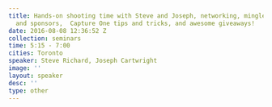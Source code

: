 ```yaml
---
title: Hands-on shooting time with Steve and Joseph, networking, mingle with speakers
  and sponsors,  Capture One tips and tricks, and awesome giveaways!
date: 2016-08-08 12:36:52 Z
collection: seminars
time: 5:15 - 7:00
cities: Toronto
speaker: Steve Richard, Joseph Cartwright
image: ''
layout: speaker
desc: ''
type: other
---
```



